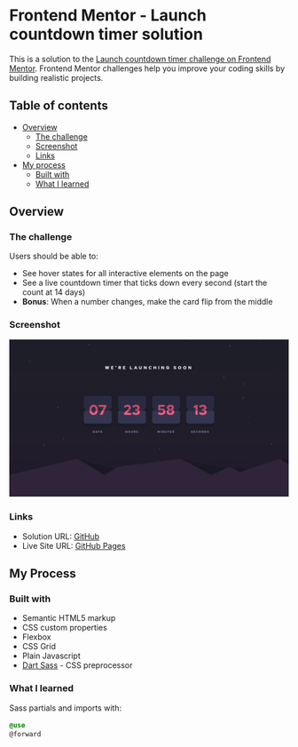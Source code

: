# Frontend Mentor - Launch countdown timer solution

This is a solution to the [Launch countdown timer challenge on Frontend Mentor](https://www.frontendmentor.io/challenges/launch-countdown-timer-N0XkGfyz-). Frontend Mentor challenges help you improve your coding skills by building realistic projects.

## Table of contents

-   [Overview](#overview)
    -   [The challenge](#the-challenge)
    -   [Screenshot](#screenshot)
    -   [Links](#links)
-   [My process](#my-process)
    -   [Built with](#built-with)
    -   [What I learned](#what-i-learned)

## Overview

### The challenge

Users should be able to:

-   See hover states for all interactive elements on the page
-   See a live countdown timer that ticks down every second (start the count at 14 days)
-   **Bonus**: When a number changes, make the card flip from the middle

### Screenshot

![](./screenshot.png)

### Links

-   Solution URL: [GitHub](https://github.com/wpcasarin/launch-countdown-timer)
-   Live Site URL: [GitHub Pages](https://wpcasarin.github.io/launch-countdown-timer/)

## My Process

### Built with

-   Semantic HTML5 markup
-   CSS custom properties
-   Flexbox
-   CSS Grid
-   Plain Javascript
-   [Dart Sass](https://sass-lang.com/dart-sass) - CSS preprocessor

### What I learned

Sass partials and imports with:

```scss
@use 
@forward
```
